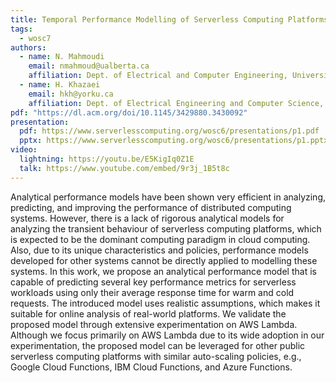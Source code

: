 ```yaml
---
title: Temporal Performance Modelling of Serverless Computing Platforms
tags:
  - wosc7
authors:
  - name: N. Mahmoudi
    email: nmahmoud@ualberta.ca
    affiliation: Dept. of Electrical and Computer Engineering, University of Alberta, Edmonton, AB, Canada
  - name: H. Khazaei
    email: hkh@yorku.ca
    affiliation: Dept. of Electrical Engineering and Computer Science, York University, Toronto, ON, Canada
pdf: "https://dl.acm.org/doi/10.1145/3429880.3430092"
presentation:
  pdf: https://www.serverlesscomputing.org/wosc6/presentations/p1.pdf
  pptx: https://www.serverlesscomputing.org/wosc6/presentations/p1.pptx
video:
  lightning: https://youtu.be/E5KigIq0Z1E
  talk: https://www.youtube.com/embed/9r3j_1B5t8c
---
```


Analytical performance models have been shown very efficient in analyzing, predicting, and improving the performance of distributed computing systems. However, there is a lack of rigorous analytical models for analyzing the transient behaviour of serverless computing platforms, which is expected to be the dominant computing paradigm in cloud computing. Also, due to its unique characteristics and policies, performance models developed for other systems cannot be directly applied to modelling these systems. In this work, we propose an analytical performance model that is capable of predicting several key performance metrics for serverless workloads using only their average response time for warm and cold requests. The introduced model uses realistic assumptions, which makes it suitable for online analysis of real-world platforms. We validate the proposed model through extensive experimentation on AWS Lambda. Although we focus primarily on AWS Lambda due to its wide adoption in our experimentation, the proposed model can be leveraged for other public serverless computing platforms with similar auto-scaling policies, e.g., Google Cloud Functions, IBM Cloud Functions, and Azure Functions.
